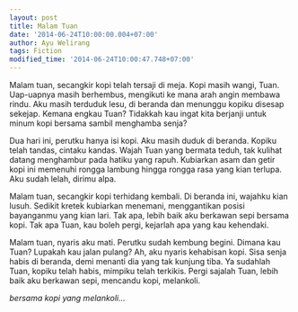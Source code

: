 ```yaml
---
layout: post
title: Malam Tuan
date: '2014-06-24T10:00:00.004+07:00'
author: Ayu Welirang
tags: Fiction
modified_time: '2014-06-24T10:00:47.748+07:00'
---
```


Malam tuan, secangkir kopi telah tersaji di meja. Kopi masih wangi, Tuan. Uap-uapnya masih berhembus, mengikuti ke mana arah angin membawa rindu. Aku masih terduduk lesu, di beranda dan menunggu kopiku disesap sekejap. Kemana engkau Tuan? Tidakkah kau ingat kita berjanji untuk minum kopi bersama sambil menghamba senja?

Dua hari ini, perutku hanya isi kopi. Aku masih duduk di beranda. Kopiku telah tandas, cintaku kandas. Wajah Tuan yang bermata teduh, tak kulihat datang menghambur pada hatiku yang rapuh. Kubiarkan asam dan getir kopi ini memenuhi rongga lambung hingga rongga rasa yang kian terlupa. Aku sudah lelah, dirimu alpa.

Malam tuan, secangkir kopi terhidang kembali. Di beranda ini, wajahku kian lusuh. Sedikit kretek kubiarkan menemani, menggantikan posisi bayanganmu yang kian lari. Tak apa, lebih baik aku berkawan sepi bersama kopi. Tak apa Tuan, kau boleh pergi, kejarlah apa yang kau kehendaki.

Malam tuan, nyaris aku mati. Perutku sudah kembung begini. Dimana kau Tuan? Lupakah kau jalan pulang? Ah, aku nyaris kehabisan kopi. Sisa senja habis di beranda, demi menanti dia yang tak kunjung tiba. Ya sudahlah Tuan, kopiku telah habis, mimpiku telah terkikis. Pergi sajalah Tuan, lebih baik aku berkawan sepi, mencandu kopi, melankoli.

*bersama kopi yang melankoli...*
